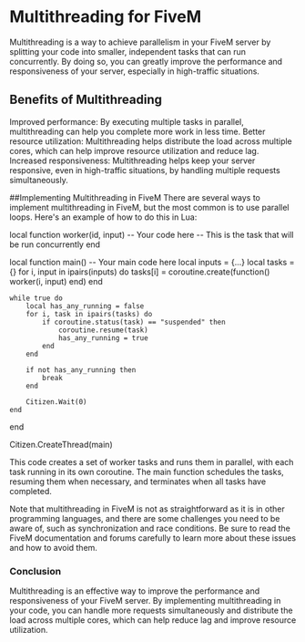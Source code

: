 # Multithreading for FiveM

Multithreading is a way to achieve parallelism in your FiveM server by splitting your code into smaller, independent tasks that can run concurrently. By doing so, you can greatly improve the performance and responsiveness of your server, especially in high-traffic situations.

## Benefits of Multithreading
Improved performance: By executing multiple tasks in parallel, multithreading can help you complete more work in less time.
Better resource utilization: Multithreading helps distribute the load across multiple cores, which can help improve resource utilization and reduce lag.
Increased responsiveness: Multithreading helps keep your server responsive, even in high-traffic situations, by handling multiple requests simultaneously.

##Implementing Multithreading in FiveM
There are several ways to implement multithreading in FiveM, but the most common is to use parallel loops. Here's an example of how to do this in Lua:


local function worker(id, input)
    -- Your code here
    -- This is the task that will be run concurrently
end

local function main()
    -- Your main code here
    local inputs = {...}
    local tasks = {}
    for i, input in ipairs(inputs) do
        tasks[i] = coroutine.create(function() worker(i, input) end)
    end

    while true do
        local has_any_running = false
        for i, task in ipairs(tasks) do
            if coroutine.status(task) == "suspended" then
                coroutine.resume(task)
                has_any_running = true
            end
        end

        if not has_any_running then
            break
        end

        Citizen.Wait(0)
    end
end

Citizen.CreateThread(main)

This code creates a set of worker tasks and runs them in parallel, with each task running in its own coroutine. The main function schedules the tasks, resuming them when necessary, and terminates when all tasks have completed.

Note that multithreading in FiveM is not as straightforward as it is in other programming languages, and there are some challenges you need to be aware of, such as synchronization and race conditions. Be sure to read the FiveM documentation and forums carefully to learn more about these issues and how to avoid them.

### Conclusion
Multithreading is an effective way to improve the performance and responsiveness of your FiveM server. By implementing multithreading in your code, you can handle more requests simultaneously and distribute the load across multiple cores, which can help reduce lag and improve resource utilization.
